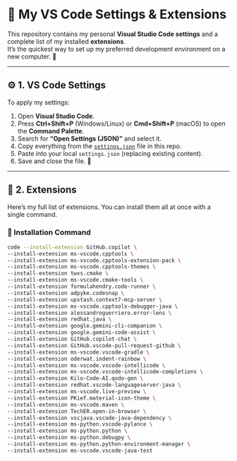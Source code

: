 # 🌟 My VS Code Settings & Extensions  

This repository contains my personal **Visual Studio Code settings** and a complete list of my installed **extensions**.  
It’s the quickest way to set up my preferred development environment on a new computer. 🚀  

---

## ⚙️ 1. VS Code Settings  

To apply my settings:  

1. Open **Visual Studio Code**.  
2. Press **Ctrl+Shift+P** (Windows/Linux) or **Cmd+Shift+P** (macOS) to open the **Command Palette**.  
3. Search for **“Open Settings (JSON)”** and select it.  
4. Copy everything from the [`settings.json`](.vscode/settings.json) file in this repo.  
5. Paste into your local `settings.json` (replacing existing content).  
6. Save and close the file. 🎉  

---

## 🧩 2. Extensions  

Here’s my full list of extensions. You can install them all at once with a single command.  

### 🔽 Installation Command  

```sh
code --install-extension GitHub.copilot \
--install-extension ms-vscode.cpptools \
--install-extension ms-vscode.cpptools-extension-pack \
--install-extension ms-vscode.cpptools-themes \
--install-extension twxs.cmake \
--install-extension ms-vscode.cmake-tools \
--install-extension formulahendry.code-runner \
--install-extension adpyke.codesnap \
--install-extension upstash.context7-mcp-server \
--install-extension ms-vscode.cpptools-debugger-java \
--install-extension alessandroguerriero.error-lens \
--install-extension redhat.java \
--install-extension google.gemini-cli-companion \
--install-extension google.gemini-code-assist \
--install-extension GitHub.copilot-chat \
--install-extension GitHub.vscode-pull-request-github \
--install-extension ms-vscode.vscode-gradle \
--install-extension oderwat.indent-rainbow \
--install-extension ms-vscode.vscode-intellicode \
--install-extension ms-vscode.vscode-intellicode-completions \
--install-extension Kilo-Code-AI.qodo-gen \
--install-extension redhat.vscode-languageserver-java \
--install-extension ms-vscode.live-preview \
--install-extension PKief.material-icon-theme \
--install-extension ms-vscode.maven \
--install-extension TechER.open-in-browser \
--install-extension vscjava.vscode-java-dependency \
--install-extension ms-python.vscode-pylance \
--install-extension ms-python.python \
--install-extension ms-python.debugpy \
--install-extension ms-python.python-environment-manager \
--install-extension ms-vscode.vscode-java-test
